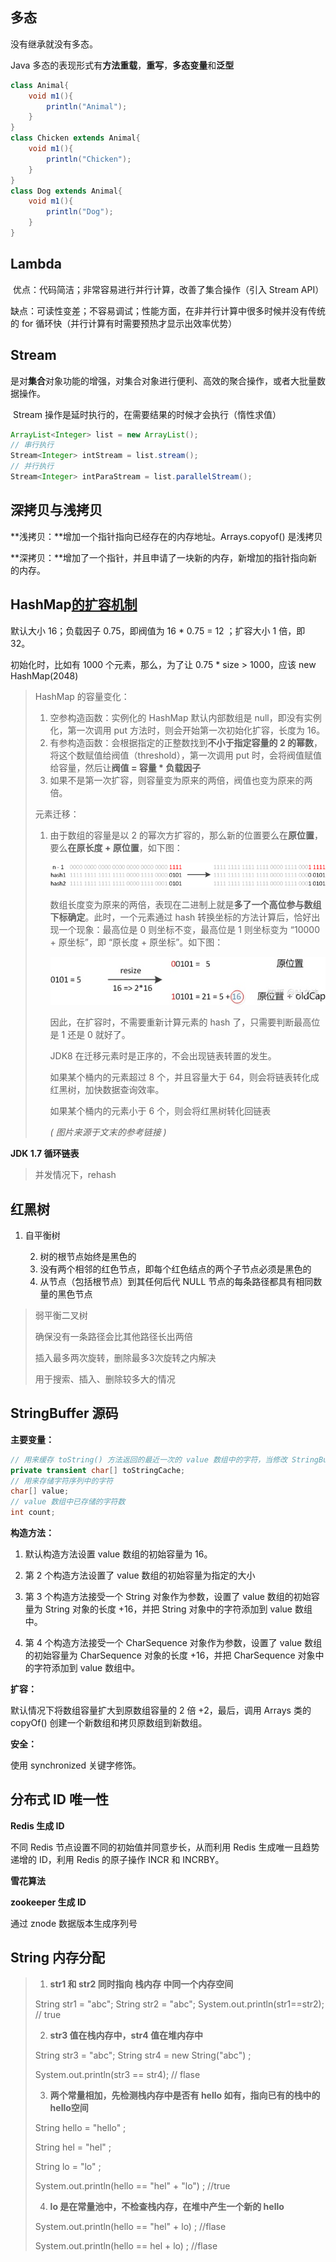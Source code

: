 

## 多态

没有继承就没有多态。

Java 多态的表现形式有**方法重载**，**重写**，**多态变量**和**泛型**

```java
class Animal{
    void m1(){
        println("Animal");
    }
}
class Chicken extends Animal{
    void m1(){
        println("Chicken");
    }
}
class Dog extends Animal{
    void m1(){
        println("Dog");
    }
}


```



## Lambda 

​	优点：代码简洁；非常容易进行并行计算，改善了集合操作（引入 Stream API）

​	缺点：可读性变差；不容易调试；性能方面，在非并行计算中很多时候并没有传统的 for 循环快（并行计算有时需要预热才显示出效率优势）

## Stream

​	是对**集合**对象功能的增强，对集合对象进行便利、高效的聚合操作，或者大批量数据操作。

​	Stream 操作是延时执行的，在需要结果的时候才会执行（惰性求值）

```Java
ArrayList<Integer> list = new ArrayList();
// 串行执行
Stream<Integer> intStream = list.stream();
// 并行执行
Stream<Integer> intParaStream = list.parallelStream();
```



## 深拷贝与浅拷贝

**浅拷贝：**增加一个指针指向已经存在的内存地址。Arrays.copyof() 是浅拷贝

**深拷贝：**增加了一个指针，并且申请了一块新的内存，新增加的指针指向新的内存。



## HashMap[的扩容机制](https://zhuanlan.zhihu.com/p/114363420)

默认大小 16；负载因子 0.75，即阀值为 16 * 0.75 = 12 ；扩容大小 1 倍，即 32。

初始化时，比如有 1000 个元素，那么，为了让 0.75 * size > 1000，应该 new HashMap(2048)

> HashMap 的容量变化：
>
> 1. 空参构造函数：实例化的 HashMap 默认内部数组是 null，即没有实例化，第一次调用 put 方法时，则会开始第一次初始化扩容，长度为 16。
> 2. 有参构造函数：会根据指定的正整数找到**不小于指定容量的 2 的幂数**，将这个数赋值给阀值（threshold），第一次调用 put 时，会将阀值赋值给容量，然后让**阀值 = 容量 * 负载因子**
> 3. 如果不是第一次扩容，则容量变为原来的两倍，阀值也变为原来的两倍。
>
> 元素迁移：
>
> 1. 由于数组的容量是以 2 的幂次方扩容的，那么新的位置要么在**原位置**，要么**在原长度 + 原位置**，如下图：
>
>    ![](img\hashmap.png)
>
>    数组长度变为原来的两倍，表现在二进制上就是**多了一个高位参与数组下标确定**。此时，一个元素通过 hash 转换坐标的方法计算后，恰好出现一个现象：最高位是 0 则坐标不变，最高位是 1 则坐标变为 “10000 + 原坐标”，即 “原长度 + 原坐标”。如下图：
>
>    ![](img\hashmap-2.jpg)
>
>    因此，在扩容时，不需要重新计算元素的 hash 了，只需要判断最高位是 1 还是 0 就好了。
>
>    JDK8 在迁移元素时是正序的，不会出现链表转置的发生。
>
>    如果某个桶内的元素超过 8 个，并且容量大于 64，则会将链表转化成红黑树，加快数据查询效率。
>
>    如果某个桶内的元素小于 6 个，则会将红黑树转化回链表
>    
>    *( 图片来源于文末的参考链接 )*

**JDK 1.7 循环链表**

> 并发情况下，rehash



## 红黑树

1. 自平衡树

 	2. 树的根节点始终是黑色的
 	3. 没有两个相邻的红色节点，即每个红色结点的两个子节点必须是黑色的
 	4. 从节点（包括根节点）到其任何后代 NULL 节点的每条路径都具有相同数量的黑色节点

> 弱平衡二叉树
>
> 确保没有一条路径会比其他路径长出两倍
>
> 插入最多两次旋转，删除最多3次旋转之内解决
>
> 用于搜索、插入、删除较多大的情况

## StringBuffer 源码

**主要变量：**

```java
// 用来缓存 toString() 方法返回的最近一次的 value 数组中的字符，当修改 StringBuffer 对象时会被清除
private transient char[] toStringCache;
// 用来存储字符序列中的字符
char[] value;
// value 数组中已存储的字符数
int count;
```

**构造方法：**

1. 默认构造方法设置 value 数组的初始容量为 16。

2. 第 2 个构造方法设置了 value 数组的初始容量为指定的大小
3. 第 3 个构造方法接受一个 String 对象作为参数，设置了 value 数组的初始容量为 String 对象的长度 +16，并把 String 对象中的字符添加到 value 数组中。
4. 第 4 个构造方法接受一个 CharSequence 对象作为参数，设置了 value 数组的初始容量为 CharSequence 对象的长度 +16，并把 CharSequence 对象中的字符添加到 value 数组中。

**扩容：**

默认情况下将数组容量扩大到原数组容量的 2 倍 +2，最后，调用 Arrays 类的 copyOf() 创建一个新数组和拷贝原数组到新数组。

**安全：**

使用 synchronized 关键字修饰。



## 分布式 ID 唯一性

**Redis 生成 ID**

不同 Redis 节点设置不同的初始值并同意步长，从而利用 Redis 生成唯一且趋势递增的 ID，利用 Redis 的原子操作 INCR 和 INCRBY。

**雪花算法**



**zookeeper 生成 ID**

通过 znode 数据版本生成序列号 



## String 内存分配

> 1. **str1 和 str2 同时指向 栈内存 中同一个内存空间**
>
> String str1 = "abc";
> String str2 = "abc";
> System.out.println(str1==str2);  // true
>
> 2. **str3 值在栈内存中，str4 值在堆内存中**
>
> String str3 = "abc";
> String str4 = new String("abc") ;
>
> System.out.println(str3 == str4);   // flase
>
> 3. **两个常量相加，先检测栈内存中是否有 hello 如有，指向已有的栈中的hello空间** 
>
> String hello = "hello" ;
>
> String hel = "hel" ;
>
> String lo = "lo" ;
>
> System.out.println(hello == "hel" + "lo") ; //true
>
> 4. **lo 是在常量池中，不检查栈内存，在堆中产生一个新的 hello**
>
> System.out.println(hello == "hel" + lo) ;  //flase
>
> System.out.println(hello == hel + lo) ;   //flase
>
>  